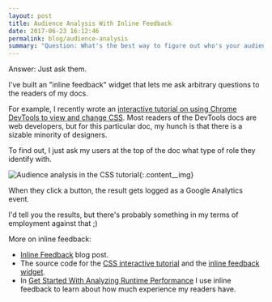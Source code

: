 ```yaml
---
layout: post
title: Audience Analysis With Inline Feedback
date: 2017-06-23 16:12:46
permalink: blog/audience-analysis
summary: "Question: What's the best way to figure out who's your audience?"
---
```


Answer: Just ask them.

I've built an "inline feedback" widget that lets me ask arbitrary questions
to the readers of my docs.

For example, I recently wrote an [interactive tutorial on using Chrome
DevTools to view and change CSS][CSS]. Most readers of the DevTools docs are
web developers, but for this particular doc, my hunch is that there is a
sizable minority of designers.

[CSS]: https://developers.google.com/web/tools/chrome-devtools/css/

To find out, I just ask my users at the top of the doc what type of role
they identify with.

![Audience analysis in the CSS
tutorial](/imgs/audience-analysis.png){:.content__img}

When they click a button, the result gets logged as a Google Analytics event.

I'd tell you the results, but there's probably something in my terms of
employment against that ;)

More on inline feedback:

* [Inline Feedback](/blog/inline-feedback) blog post.
* The source code for the [CSS interactive tutorial][css-src] and the
  [inline feedback widget][multichoice].
* In [Get Started With Analyzing Runtime Performance][runtime] I use inline
  feedback to learn about how much experience my readers have.

[css-src]: https://raw.githubusercontent.com/google/WebFundamentals/master/src/content/en/tools/chrome-devtools/css/index.md
[multichoice]: https://raw.githubusercontent.com/google/WebFundamentals/master/src/content/en/_shared/multichoice.html
[runtime]: https://developers.google.com/web/tools/chrome-devtools/evaluate-performance/
